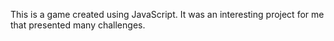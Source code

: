 This is a game created using JavaScript. 
It was an interesting project for me that presented many challenges.
